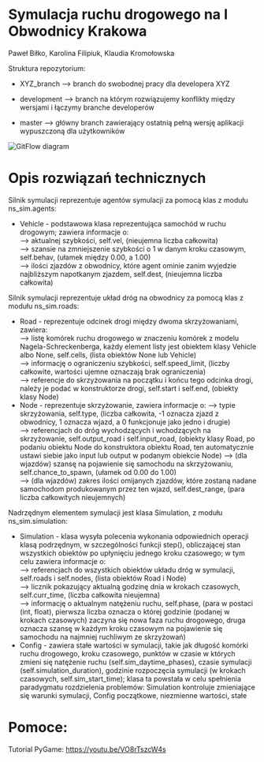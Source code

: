 # Symulacja ruchu drogowego na I Obwodnicy Krakowa

Paweł Biłko, Karolina Filipiuk, Klaudia Kromołowska

Struktura repozytorium:

- XYZ_branch  --> branch do swobodnej pracy dla developera XYZ

- development --> branch na którym rozwiązujemy konflikty między wersjami i łączymy branche developerów

- master      --> główny branch zawierający ostatnią pełną wersję aplikacji wypuszczoną dla użytkowników

![GitFlow diagram](https://www.researchgate.net/profile/Stephan_Krusche/publication/262450959/figure/fig6/AS:668360731811856@1536361024747/Simplified-version-of-the-gitflow-branching-model-adapted-from-8.png)

# Opis rozwiązań technicznych
Silnik symulacji reprezentuje agentów symulacji za pomocą klas z modułu ns_sim.agents:  
- Vehicle - podstawowa klasa reprezentująca samochód w ruchu drogowym; zawiera informacje o:  
          --> aktualnej szybkości, self.vel, (nieujemna liczba całkowita)  
          --> szansie na zmniejszenie szybkości o 1 w danym kroku czasowym, self.behav, (ułamek między 0.00, a 1.00)  
          --> ilości zjazdów z obwodnicy, które agent ominie zanim wyjedzie najbliższym napotkanym zjazdem, self.dest, (nieujemna liczba całkowita)  
          
Silnik symulacji reprezentuje układ dróg na obwodnicy za pomocą klas z modułu ns_sim.roads:  
- Road - reprezentuje odcinek drogi między dwoma skrzyżowaniami, zawiera:   
       --> listę komórek ruchu drogowego w znaczeniu komórek z modelu Nagela-Schreckenberga, każdy element listy jest obiektem klasy Vehicle albo None, self.cells, (lista obiektów None lub Vehicle)  
       --> informację o ograniczeniu szybkości, self.speed_limit, (liczby całkowite, wartości ujemne oznaczają brak ograniczenia)  
       --> referencje do skrzyżowania na początku i końcu tego odcinka drogi, należy je podać w konstruktorze drogi, self.start i self.end, (obiekty klasy Node)  
- Node - reprezentuje skrzyżowanie, zawiera informacje o:
       --> typie skrzyżowania, self.type, (liczba całkowita, -1 oznacza zjazd z obwodnicy, 1 oznacza wjazd, a 0 funkcjonuje jako jedno i drugie)  
       --> referencjach do dróg wychodzących i wchodzących na skrzyżowanie, self.output_road i self.input_road, (obiekty klasy  Road, po podaniu obiektu Node do konstruktora obiektu Road, ten automatycznie ustawi siebie jako input lub output w podanym obiekcie Node)
       --> (dla wjazdów) szansę na pojawienie się samochodu na skrzyżowaniu, self.chance_to_spawn, (ułamek od 0.00 do 1.00)  
       --> (dla wjazdów) zakres ilości omijanych zjazdów, które zostaną nadane samochodom produkowanym przez ten wjazd, self.dest_range, (para liczba całkowitych nieujemnych)  

Nadrzędnym elementem symulacji jest klasa Simulation, z modułu ns_sim.simulation:  
- Simulation - klasa wysyła polecenia wykonania odpowiednich operacji klasą podrzędnym, w szczególności funkcji step(), obliczającej stan wszystkich obiektów po upłynięciu jednego kroku czasowego; w tym celu zawiera informacje o:  
             --> referencjach do wszystkich obiektów układu dróg w symulacji, self.roads i self.nodes, (lista obiektów Road i Node)  
             --> licznik pokazujący aktualną godzinę dnia w krokach czasowych, self.curr_time, (liczba całkowita nieujemna)  
             --> informację o aktualnym natężeniu ruchu, self.phase, (para w postaci (int, float), pierwsza liczba oznacza o której godzinie (podanej w krokach czasowych) zaczyna się nowa faza ruchu drogowego, druga oznacza szansę w każdym kroku czasowym na pojawienie się samochodu na najmniej ruchliwym ze skrzyżowań)    
- Config - zawiera stałe wartości w symulacji, takie jak długość komórki ruchu drogowego, kroku czasowego, punktów w czasie w których zmieni się natężenie ruchu (self.sim_daytime_phases), czasie symulacji (self.simulation_duration), godzinie rozpoczęcia symulacji (w krokach czasowych, self.sim_start_time); klasa ta powstała w celu spełnienia paradygmatu rozdzielenia problemów: Simulation kontroluje zmieniające się warunki symulacji, Config początkowe, niezmienne wartości, stałe

# Pomoce:

Tutorial PyGame:
https://youtu.be/VO8rTszcW4s
